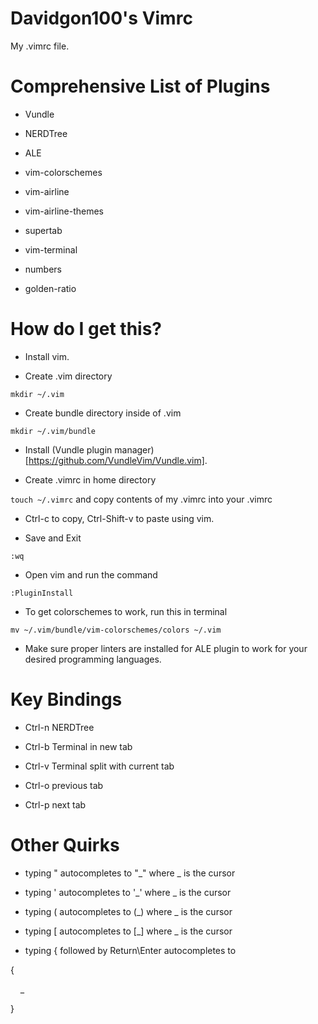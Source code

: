 # Davidgon100's Vimrc

My .vimrc file.

# Comprehensive List of Plugins

* Vundle

* NERDTree

* ALE

* vim-colorschemes

* vim-airline

* vim-airline-themes

* supertab

* vim-terminal

* numbers

* golden-ratio

# How do I get this?

* Install vim.

* Create .vim directory

`mkdir ~/.vim`

* Create bundle directory inside of .vim

`mkdir ~/.vim/bundle`

* Install (Vundle plugin manager)[https://github.com/VundleVim/Vundle.vim].

* Create .vimrc in home directory 

`touch ~/.vimrc` and copy contents of my .vimrc into your .vimrc

* Ctrl-c to copy, Ctrl-Shift-v to paste using vim.

* Save and Exit

`:wq`

* Open vim and run the command

`:PluginInstall`

* To get colorschemes to work, run this in terminal

`mv ~/.vim/bundle/vim-colorschemes/colors ~/.vim`

* Make sure proper linters are installed for ALE plugin to work for your desired programming languages.

# Key Bindings

* Ctrl-n NERDTree

* Ctrl-b Terminal in new tab

* Ctrl-v Terminal split with current tab

* Ctrl-o previous tab

* Ctrl-p next tab

# Other Quirks

* typing " autocompletes to "_" where _ is the cursor

* typing ' autocompletes to '_' where _ is the cursor

* typing ( autocompletes to (_) where _ is the cursor

* typing [ autocompletes to [_] where _ is the cursor

* typing { followed by Return\Enter autocompletes to 

{
 
&nbsp;&nbsp;&nbsp;&nbsp;_

}
